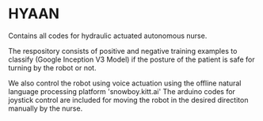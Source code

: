 # HYAAN
Contains all codes for hydraulic actuated autonomous nurse.

The respository consists of positive and negative training examples to classify (Google Inception V3 Model) if the posture of the patient is safe for turning by the robot or not. 

We also control the robot using voice actuation using the offline natural language processing platform 'snowboy.kitt.ai' 
The arduino codes for joystick control are included for moving the robot in the desired directiton manually by the nurse. 
